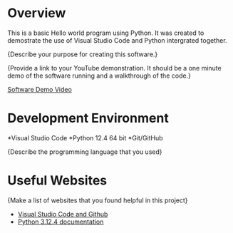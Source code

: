 # Overview

This is a basic Hello world program using Python. It was created to demostrate the use of Visual Studio Code and Python intergrated together. 



{Describe your purpose for creating this software.}

{Provide a link to your YouTube demonstration.  It should be a one minute demo of the software running and a walkthrough of the code.}

[Software Demo Video](http://youtube.link.goes.here)

# Development Environment

*Visual Studio Code
*Python 12.4 64 bit
*Git/GitHub



{Describe the programming language that you used}

# Useful Websites

{Make a list of websites that you found helpful in this project}
* [Visual Studio Code and Github](https://code.visualstudio.com/docs/introvideos/versioncontrol)
* [Python 3.12.4 documentation](https://www.python.org/downloads/release/python-3124/)